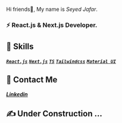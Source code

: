 Hi friends👋, My name is _Seyed Jafar_.
### ⚡ React.js & Next.js Developer.

## 🔭 Skills
<a href="https://reactjs.org/"><b>_`React.js`_</b></a>
<a href="https://nextjs.org/"><b>_`Next.js`_</b></a>
<a href="https://www.typescriptlang.org/"><b>_`TS`_</b></a>
<a href="https://tailwindcss.com/"><b>_`Tailwindcss`_</b></a>
<a href="https://mui.com/"><b>_`Material UI`_</b></a>

## 💬 Contact Me
<a href="https://www.linkedin.com/in/seyed-jafar-seyed-hoseyni-ab3707209?lipi=urn%3Ali%3Apage%3Ad_flagship3_profile_view_base_contact_details%3B6lL9XD92QAG%2FH"><b>_Linkedin_</b></a> 
<!-- ⚡ <a href="https://codepen.io/sj-seyedhoseyni "><b>_Codepen_</b></a> -->

## :writing_hand: Under Construction ...
